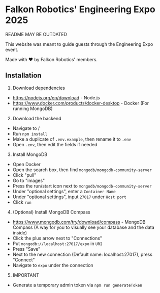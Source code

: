 # Falkon Robotics' Engineering Expo 2025

README MAY BE OUTDATED

This website was meant to guide guests through the Engineering Expo event.

Made with ❤️ by Falkon Robotics' members.
## Installation

1. Download dependencies
- https://nodejs.org/en/download - Node.js
- https://www.docker.com/products/docker-desktop - Docker (For running MongoDB)

2. Download the backend
- Navigate to /
- Run `npm install`
- Make a duplicate of `.env.example`, then rename it to `.env`
- Open `.env`, then edit the fields if needed

3. Install MongoDB
- Open Docker
- Open the search box, then find `mongodb/mongodb-community-server`
- Click "pull"
- Go to "images"
- Press the run/start icon next to `mongodb/mongodb-community-server`
- Under "optional settings", enter a `Container Name`
- Under "optional settings", input `27017` under `Host port`
- Click `run`

4. (Optional) Install MongoDB Compass
- https://www.mongodb.com/try/download/compass - MongoDB Compass (A way for you to visually see your database and the data inside)
- Click the plus arrow next to "Connections"
- Put `mongodb://localhost:27017/expo` in `URI`
- Press "Save"
- Next to the new connection (Default name: localhost:27017), press "Connect"
- Navigate to `expo` under the connection

5. IMPORTANT
- Generate a temporary admin token via `npm run generateToken`


